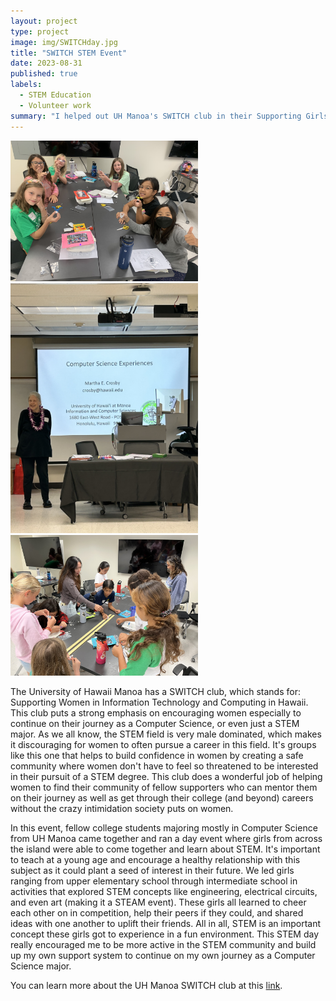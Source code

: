 ```yaml
---
layout: project
type: project
image: img/SWITCHday.jpg
title: "SWITCH STEM Event"
date: 2023-08-31
published: true
labels:
  - STEM Education
  - Volunteer work
summary: "I helped out UH Manoa's SWITCH club in their Supporting Girls in STEM Day."
---
```


<div class="text-center p-4">
  <img width="300px" src="../img/SWITCHfun.jpg" class="img" >
  <img width="300px" src="../img/SWITCHpres.jpg" class="img" >
  <img width="300px" src="../img/SWITCHfun2.jpg" class="img" >
</div>

The University of Hawaii Manoa has a SWITCH club, which stands for: Supporting Women in Information Technology and Computing in Hawaii. This club puts a strong emphasis on encouraging women especially to continue on their journey as a Computer Science, or even just a STEM major. As we all know, the STEM field is very male dominated, which makes it discouraging for women to often pursue a career in this field. It's groups like this one that helps to build confidence in women by creating a safe community where women don't have to feel so threatened to be interested in their pursuit of a STEM degree. This club does a wonderful job of helping women to find their community of fellow supporters who can mentor them on their journey as well as get through their college (and beyond) careers without the crazy intimidation society puts on women.

In this event, fellow college students majoring mostly in Computer Science from UH Manoa came together and ran a day event where girls from across the island were able to come together and learn about STEM. It's important to teach at a young age and encourage a healthy relationship with this subject as it could plant a seed of interest in their future. We led girls ranging from upper elementary school through intermediate school in activities that explored STEM concepts like engineering, electrical circuits, and even art (making it a STEAM event). These girls all learned to cheer each other on in competition, help their peers if they could, and shared ideas with one another to uplift their friends. All in all, STEM is an important concept these girls got to experience in a fun environment. This STEM day really encouraged me to be more active in the STEM community and build up my own support system to continue on my own journey as a Computer Science major.

You can learn more about the UH Manoa SWITCH club at this [link]([https://manoa.hawaii.edu/news/article.php?aId=2857](https://switch-uhm.github.io/about/)https://switch-uhm.github.io/about/).
